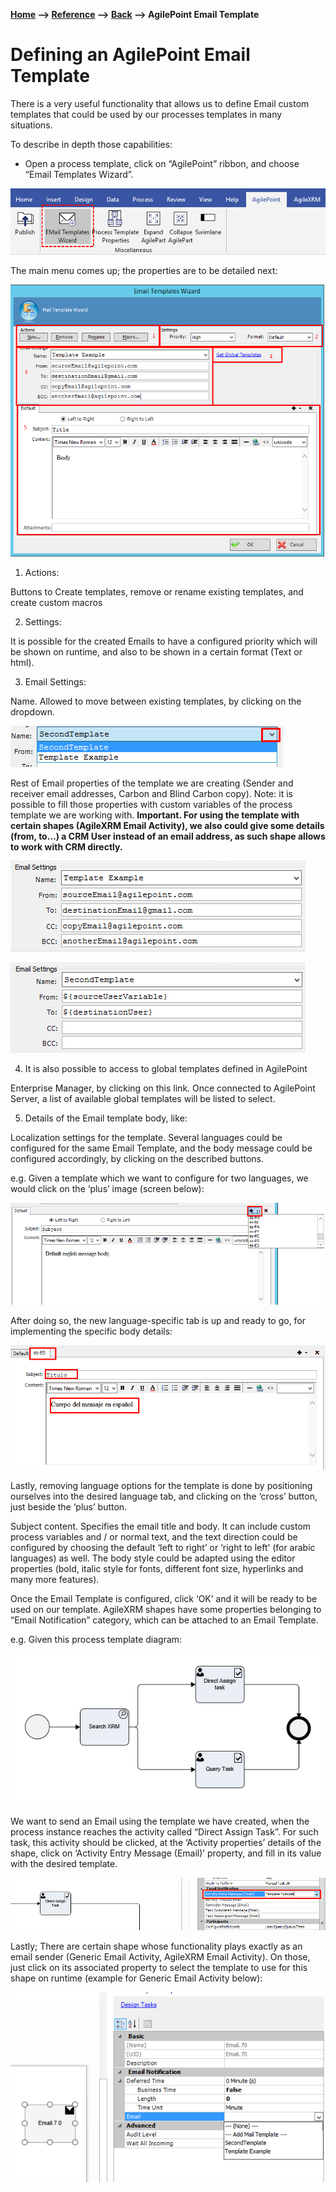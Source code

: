 __[Home](/) --> [Reference](/ref) --> [Back](javascript:history.back()) --> AgilePoint Email Template__

# Defining an AgilePoint Email Template

There is a very useful functionality that allows us to define Email custom
templates that could be used by our processes templates in many situations.

To describe in depth those capabilities:

* Open a process template, click on “AgilePoint” ribbon, and choose “Email
Templates Wizard”.

![](../media/EmailTemplateWizardRibbon.png)

The main menu comes up; the properties are to be detailed next:

![](../media/EmailTemplateWizard.png)

1. Actions:

Buttons to Create templates, remove or rename existing templates, and create
custom macros

2. Settings:

It is possible for the created Emails to have a configured priority which will
be shown on runtime, and also to be shown in a certain format (Text or html).

3. Email Settings:

Name. Allowed to move between existing templates, by clicking on the dropdown.

![](../media/SelectTemplateName.png)

Rest of Email properties of the template we are creating (Sender and receiver
email addresses, Carbon and Blind Carbon copy). 
Note: it is possible to fill
those properties with custom variables of the process template we are working
with. **Important. For using the template with certain shapes (AgileXRM Email
Activity), we also could give some details (from, to…) a CRM User instead of an
email address, as such shape allows to work with CRM directly.**

![](../media/EmailTemplateExample1.png)

![](../media/EmailTemplateExample2.png)

4. It is also possible to access to global templates defined in AgilePoint

Enterprise Manager, by clicking on this link. Once connected to AgilePoint
Server, a list of available global templates will be listed to select.

5. Details of the Email template body, like:

Localization settings for the template. Several languages could be configured
for the same Email Template, and the body message could be configured
accordingly, by clicking on the described buttons.

e.g. Given a template which we want to configure for two languages, we would
click on the ‘plus’ image (screen below):

![](../media/AddEmailTemplateLanguage.png)

After doing so, the new language-specific tab is up and ready to go, for
implementing the specific body details:

![](../media/DefineNewLanguageInEmailTemplate.png)

Lastly, removing language options for the template is done by positioning
ourselves into the desired language tab, and clicking on the ‘cross’ button,
just beside the ‘plus’ button.

Subject content. Specifies the email title and body. It can include custom
process variables and / or normal text, and the text direction could be
configured by choosing the default ‘left to right’ or ‘right to left’ (for
arabic languages) as well. The body style could be adapted using the editor
properties (bold, italic style for fonts, different font size, hyperlinks and
many more features).

Once the Email Template is configured, click ‘OK’ and it will be ready to be
used on our template. AgileXRM shapes have some properties belonging to “Email
Notification” category, which can be attached to an Email Template.

e.g. Given this process template diagram:

![](../media/EmailTemplateExampleProcess.png)

We want to send an Email using the template we have created, when the process
instance reaches the activity called “Direct Assign Task”. For such task, this
activity should be clicked, at the ‘Activity properties’ details of the shape,
click on ‘Activity Entry Message (Email)’ property, and fill in its value with
the desired template.

![](../media/EmailTemplateExampleEntryEmail.png)

Lastly; There are certain shape whose functionality plays exactly as an email
sender (Generic Email Activity, AgileXRM Email Activity). On those, just click
on its associated property to select the template to use for this shape on
runtime (example for Generic Email Activity below):

![](../media/EmailTemplateUsedInEmailShapes.png)
